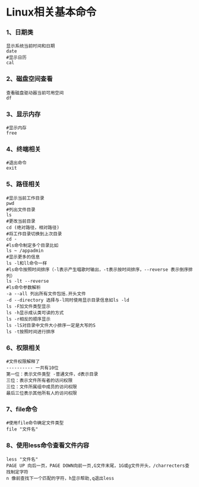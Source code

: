 # Linux相关基本命令
### 1、日期类
```aidl
显示系统当前时间和日期
date
#显示日历
cal
```
### 2、磁盘空间查看
````aidl
查看磁盘驱动器当前可用空间
df
````
### 3、显示内存
````aidl
#显示内存
free
````
### 4、终端相关
````aidl
#退出命令
exit
````
### 5、路径相关
````aidl
#显示当前工作目录
pwd
#列出文件目录
ls
#更改当前目录
cd (绝对路径，相对路径)
#将工作目录切换到上次目录
cd -
#ls命令制定多个目录比如
ls ~ /appadmin
#显示更多的信息
ls -l和ll命令一样
#ls命令按照时间排序（-l表示产生唱歌时输出，-t表示按时间排序，--reverse 表示倒序排列）
ls -lt --reverse
#ls命令参数解析
-a --all 列出所有文件包括.开头文件
-d --directory 选择与-l同时使用显示目录信息如ls -ld
ls -F加文件类型显示
ls -h显示成认类可读的方式
ls -r相反的顺序显示
ls -lS对目录中文件大小排序一定是大写的S
ls -t按照时间进行排序
````
### 6、权限相关
````aidl
#文件权限解释了
---------- 一共有10位
第一位：表示文件类型 -普通文件，d表示目录
三位：表示文件所有者的访问权限
三位：文件所属组中成员的访问权限
最后三位表示其他所有人的访问权限
````
### 7、file命令
````aidl
#使用file命令确定文件类型
file "文件名"
````
### 8、使用less命令查看文件内容
````aidl
less "文件名"
PAGE UP 向后一页，PAGE DOWN向前一页,G文件末尾，1G或g文件开头，/charrecters查找制定字符
n 像前查找下一个匹配的字符，h显示帮助,q退出less
````